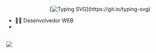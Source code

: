 
<div align="center" >
 
 
 
[![Typing SVG](https://readme-typing-svg.herokuapp.com?font=star+jedirs&size=35&pause=1000&color=FFFF00C&vCenter=true&width=600&height=70&lines=Hello+I'm+Marcelo+Silva;Development+student+WeB;)](https://git.io/typing-svg)
 
 </div>

- 👨‍💻 Desenvolvedor WEB
- 
 <br>
  
  <div> 
  <a href="https://br.linkedin.com/in/marcelo-augusto-da-silva-48a294246?original_referer=https%3A%2F%2Fwww.google.com%2F" target="_blank"><img src="https://img.shields.io/badge/-LinkedIn-%230077B5?style=for-the-badge&logo=linkedin&logoColor=white" target="_blank"></a> 
 

 
</div>
